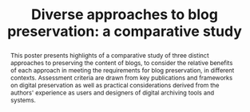 ---
abstract: This poster presents highlights of a comparative study of three distinct
  approaches to preserving the content of blogs, to consider the relative benefits
  of each approach in meeting the requirements for blog preservation, in different
  contexts. Assessment criteria are drawn from key publications and frameworks on
  digital preservation as well as practical considerations derived from the authors'
  experience as users and designers of digital archiving tools and systems.
creators:
- M. Davis, Richard
- Pinsent, Edward
- Arango-Docio, Silvia
date: null
document_url: https://services.phaidra.univie.ac.at/api/object/o:378035/download
grand_parent: iPRES
institutions: []
keywords:
- digital preservation
- digital curation
- designated community
- authenticity
- intellectual entity
- archive
- web archive
- blog
- weblog
- lisbon
landing_page_url: https://phaidra.univie.ac.at/o:378035
language: eng
layout: publication
license: CC BY-SA 2.0 AT
notes_url: null
parent: iPRES 2013
publication_type: poster
size: 240252
slides_url: null
source_name: iPRES
stream_url: null
title: 'Diverse approaches to blog preservation: a comparative study'
year: 2013
---